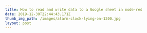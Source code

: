 ```yaml
---
title: How to read and write data to a Google sheet in node-red
date: 2019-12-30T22:44:43.171Z
thumb_img_path: /images/alarm-clock-lying-on-1200.jpg
layout: post
---
```


